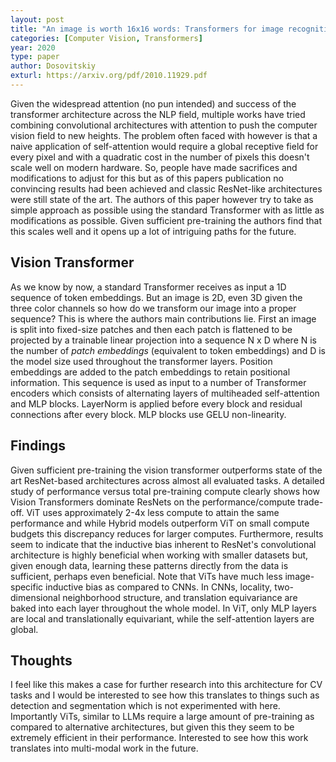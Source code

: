 ```yaml
---
layout: post
title: "An image is worth 16x16 words: Transformers for image recognition at scale"
categories: [Computer Vision, Transformers]
year: 2020
type: paper
author: Dosovitskiy
exturl: https://arxiv.org/pdf/2010.11929.pdf
---
```

Given the widespread attention (no pun intended) and success of the transformer architecture across the NLP field, multiple works have tried combining convolutional architectures with attention to push the computer vision field to new heights. The problem often faced with however is that a naive application of self-attention would require a global receptive field for every pixel and with a quadratic cost in the number of pixels this doesn't scale well on modern hardware. So, people have made sacrifices and modifications to adjust for this but as of this papers publication no convincing results had been achieved and classic ResNet-like architectures were still state of the art. The authors of this paper however try to take as simple approach as possible using the standard Transformer with as little as modifications as possible. Given sufficient pre-training the authors find that this scales well and it opens up a lot of intriguing paths for the future. 

## Vision Transformer
As we know by now, a standard Transformer receives as input a 1D sequence of token embeddings. But an image is 2D, even 3D given the three color channels so how do we transform our image into a proper sequence? This is where the authors main contributions lie. First an image is split into fixed-size patches and then each patch is flattened to be projected by a trainable linear projection into a sequence N x D where N is the number of *patch embeddings* (equivalent to token embeddings) and D is the model size used throughout the transformer layers. Position embeddings are added to the patch embeddings to retain positional information. This sequence is used as input to a number of Transformer encoders which consists of alternating layers of multiheaded self-attention and MLP blocks. LayerNorm is applied before every block and residual connections after every block. MLP blocks use GELU non-linearity. 

## Findings
Given sufficient pre-training the vision transformer outperforms state of the art ResNet-based architectures across almost all evaluated tasks. A detailed study of performance versus total pre-training compute clearly shows how Vision Transformers dominate ResNets on the performance/compute trade-off. ViT uses approximately 2-4x less compute to attain the same performance and while Hybrid models outperform ViT on small compute budgets this discrepancy reduces for larger computes. Furthermore, results seem to indicate that the inductive bias inherent to ResNet's convolutional architecture is highly beneficial when working with smaller datasets but, given enough data, learning these patterns directly from the data is sufficient, perhaps even beneficial. Note that ViTs have much less image-specific inductive bias as compared to CNNs. In CNNs, locality, two-dimensional neighborhood structure, and translation equivariance are
baked into each layer throughout the whole model. In ViT, only MLP layers are local and translationally equivariant, while the self-attention layers are global.

## Thoughts
I feel like this makes a case for further research into this architecture for CV tasks and I would be interested to see how this translates to things such as detection and segmentation which is not experimented with here. Importantly ViTs, similar to LLMs require a large amount of pre-training as compared to alternative architectures, but given this they seem to be extremely efficient in their performance. Interested to see how this work translates into multi-modal work in the future. 